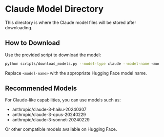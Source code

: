 # Claude Model Directory

This directory is where the Claude model files will be stored after downloading.

## How to Download

Use the provided script to download the model:

```bash
python scripts/download_models.py --model-type claude --model-name <model-name> --output-dir src/models/claude
```

Replace `<model-name>` with the appropriate Hugging Face model name.

## Recommended Models

For Claude-like capabilities, you can use models such as:
- anthropic/claude-3-haiku-20240307
- anthropic/claude-3-opus-20240229
- anthropic/claude-3-sonnet-20240229

Or other compatible models available on Hugging Face.
